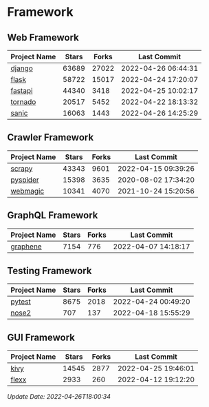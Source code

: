 # Framework

## Web Framework
| Project Name | Stars | Forks | Last Commit |
| ------------ | ----- | ----- | ----------- |
| [django](https://github.com/django/django) | 63689 | 27022 | 2022-04-26 06:44:31 |
| [flask](https://github.com/pallets/flask) | 58722 | 15017 | 2022-04-24 17:20:07 |
| [fastapi](https://github.com/tiangolo/fastapi) | 44340 | 3418 | 2022-04-25 10:02:17 |
| [tornado](https://github.com/tornadoweb/tornado) | 20517 | 5452 | 2022-04-22 18:13:32 |
| [sanic](https://github.com/sanic-org/sanic) | 16063 | 1443 | 2022-04-26 14:25:29 |

## Crawler Framework
| Project Name | Stars | Forks | Last Commit |
| ------------ | ----- | ----- | ----------- |
| [scrapy](https://github.com/scrapy/scrapy) | 43343 | 9601 | 2022-04-15 09:39:26 |
| [pyspider](https://github.com/binux/pyspider) | 15398 | 3635 | 2020-08-02 17:34:20 |
| [webmagic](https://github.com/code4craft/webmagic) | 10341 | 4070 | 2021-10-24 15:20:56 |

## GraphQL Framework
| Project Name | Stars | Forks | Last Commit |
| ------------ | ----- | ----- | ----------- |
| [graphene](https://github.com/graphql-python/graphene) | 7154 | 776 | 2022-04-07 14:18:17 |

## Testing Framework
| Project Name | Stars | Forks | Last Commit |
| ------------ | ----- | ----- | ----------- |
| [pytest](https://github.com/pytest-dev/pytest) | 8675 | 2018 | 2022-04-24 00:49:20 |
| [nose2](https://github.com/nose-devs/nose2) | 707 | 137 | 2022-04-18 15:55:29 |

## GUI Framework
| Project Name | Stars | Forks | Last Commit |
| ------------ | ----- | ----- | ----------- |
| [kivy](https://github.com/kivy/kivy) | 14545 | 2877 | 2022-04-25 19:46:01 |
| [flexx](https://github.com/flexxui/flexx) | 2933 | 260 | 2022-04-12 19:12:20 |

*Update Date: 2022-04-26T18:00:34*